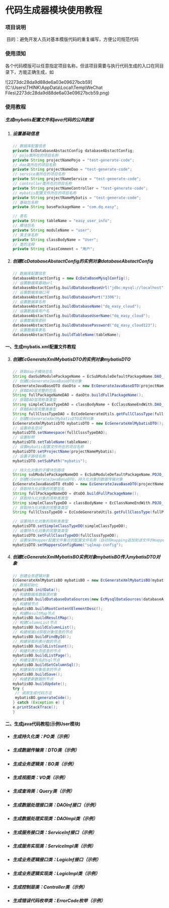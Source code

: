  代码生成器模块使用教程
===================

### 项目说明

​	目的：避免开发人员对基本模版代码的重复编写，方便公司规范代码

### 使用须知

​	各个代码模版可以任意指定项目名称，但该项目需要与执行代码生成的入口在同目录下，方能正确生成，如

 ![2273dc28da9d88de6a03e09627bcb59](C:\Users\THINK\AppData\Local\Temp\WeChat Files\2273dc28da9d88de6a03e09627bcb59.png)

### 使用教程

##### 生成mybatis配置文件和java代码的公共数据

1. ##### 设置基础信息

   ```java
   // 数据库配置信息
   private EcDatabaseAbstactConfig databaseAbstactConfig;
   // pojo类所在的项目名称
   private String projectNamePojo = "test-generate-code";
   // dao类所在的项目名称
   private String projectNameDao = "test-generate-code";
   // service类所在的项目名称
   private String projectNameService = "test-generate-code";
   // controller类所在的项目名称
   private String projectNameController = "test-generate-code";
   // mybatis配置文件所在的项目名称
   private String projectNameMybatis = "test-generate-code";
   // 基础包名称
   private String basePackageName = "com.dq.easy";

   // 表名
   private String tableName = "easy_user_info";
   // 模块包名
   private String moduleName = "user";
   // 类主体名称
   private String classBodyName = "User";
   // 类的注释
   private String classComment = "用户";
   ```

2. ##### 创建EcDatabaseAbstactConfig的实例对象databaseAbstactConfig

   ```java
   // 数据库配置信息
   databaseAbstactConfig = new EcDataBaseMysqlConfig();
   // 设置数据库基础url
   databaseAbstactConfig.buildDatabaseBaseUrl("jdbc:mysql://localhost");
   // 设置数据库端口号
   databaseAbstactConfig.buildDatabasePort("3306");
   // 设置数据库名称
   databaseAbstactConfig.buildDatabaseName("dq_easy_cloud");
   // 设置数据库用户名
   databaseAbstactConfig.buildDatabaseUserName("dq_easy_cloud");
   // 设置数据库密码
   databaseAbstactConfig.buildDatabasePassword("dq_easy_cloud123");
   // 设置数据库表名
   databaseAbstactConfig.buildTableName(tableName);
   ```

#### 一、生成mybatis.xml配置文件教程

3. ##### 创建EcGenerateXmlMybatisDTO的实例对象mybatisDTO		

   ```java
   // 获取dao子模块包名
   String daoSubModulePackageName = EcSubModuleDefaultPackageName.DAO_INF;
   // 创建EcGenerateJavaBaseDTO对象
   EcGenerateJavaBaseDTO daoDto = new EcGenerateJavaBaseDTO(projectNameDao, basePackageName, moduleName,daoSubModulePackageName, classBodyName, classComment);
   // 获取DAO层完整的包名
   String fullPackageNameDAO = daoDto.buildFullPackageName();
   // 获取DAO层简称类类型
   String simpleClassTypeDAO = classBodyName + EcClassNameEndWith.DAO_INF;
   // 获取DAO层完整类类型
   String fullClsssTypeDAO = EcCodeGenerateUtils.getFullClassType(fullPackageNameDAO, simpleClassTypeDAO);
   // 创建EcGenerateXmlMybatisDTO实例对象
   EcGenerateXmlMybatisDTO mybatisDTO = new EcGenerateXmlMybatisDTO();
   // 设置命名空间
   mybatisDTO.setNamespace(fullClsssTypeDAO);
   // 设置标明
   mybatisDTO.setTableName(tableName);
   // 设置mybatis配置文件所在的项目名称
   mybatisDTO.setProjectName(projectNameMybatis);
   // 设置子路径名称
   mybatisDTO.setSubPath("mybatis");

   // 持久化对象的子模块包路径 
   String subModulePackageNameDO = EcSubModuleDefaultPackageName.POJO_PO;
   // 创建EcGenerateJavaBaseDTO，持久化对象的数据传输对象
   EcGenerateJavaBaseDTO dtoDO = new EcGenerateJavaBaseDTO(projectNamePojo, basePackageName, moduleName,subModulePackageNameDO, classBodyName, classComment);
   // 获取持久化对象的完整包名
   String fullPackageNameDO = dtoDO.buildFullPackageName();
   // 获取持久化对象的简称类类型
   String simpleClassTypeDO = classBodyName + EcClassNameEndWith.POJO_PO;
   // 获取持久化对象的完整类类型
   String fullClsssTypeDO = EcCodeGenerateUtils.getFullClassType(fullPackageNameDO, simpleClassTypeDO);

   // 设置持久化对象的简称类类型
   mybatisDTO.setSimpleClassTypeDO(simpleClassTypeDO);
   // 设置持久化对象的完整类类型
   mybatisDTO.setFullClassTypeDO(fullClsssTypeDO);
   // 设置保存mapper配置文件集合的配置文件名称（自动将mapping追加到该文件的mappers节点中）
   mybatisDTO.setMappersConfigName("sqlmap-config");
   ```

4. ##### 创建EcGenerateXmlMybatisBO实例对象mybatisBO传入mybatisDTO对象

   ```java
   // 创建业务逻辑对象
   EcGenerateXmlMybatisBO mybatisBO = new EcGenerateXmlMybatisBO(mybatisDTO);
   // 数据初始化
   mybatisBO.initData();
   // 构建数据库数据源对象
   mybatisBO.buildDatabaseDataSources(new EcMysqlDataSources(databaseAbstactConfig));
   // 构建根节点
   mybatisBO.buildRootContentElementDesc();
   // 构建ResultMap节点
   mybatisBO.buildResultMap();
   // 构建ColumnList节点
   mybatisBO.buildColumnList();
   // 构建根据id获取对象信息的节点
   mybatisBO.buildFindById();
   // 构建获取列表计数的节点
   mybatisBO.buildListCount();
   // 构建列表分页信息的节点
   mybatisBO.buildListPage();
   // 构建设置列名的sql节点
   mybatisBO.buildSetColumnSql();
   // 构建保存对象信息的节点
   mybatisBO.buildSave();
   // 构建更新数据的节点
   mybatisBO.buildUpdate();
   try {
   	// 调用生成代码方法
   	mybatisBO.generateCode();
   } catch (Exception e) {
   e.printStackTrace();
   }
   ```



#### 二、生成java代码教程(示例User模块)

* ##### 生成持久化类：PO类（示例）

* ##### 生成数据传输类：DTO类（示例）

* ##### 生成业务逻辑类：BO类（示例）

* ##### 生成视图类：VO类（示例）

* ##### 生成查询类：Query类（示例）

* ##### 生成数据处理接口类：DAOInf接口（示例）

* ##### 生成数据处理实现类：DAOImpl类（示例）

* ##### 生成服务接口类：ServiceInf接口（示例）

* ##### 生成服务实现类：ServiceImpl类（示例）

* ##### 生成业务逻辑接口类：LogicInf接口（示例）

* ##### 生成业务逻辑实现类：LogicImpl类（示例）

* ##### 生成控制层类：Controller类（示例）

* ##### 生成错误代码枚举类：ErrorCode枚举（示例）